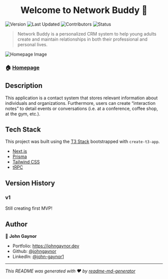 <h1 align="center">Welcome to Network Buddy 👋</h1>
<p>
  <img alt="Version" src="https://img.shields.io/badge/version-0.0.1-blue.svg?cacheSeconds=2592000" />
   <img alt="Last Updated" src="https://img.shields.io/badge/last%20updated-March%202024-red" />
   <img alt="Contributors" src="https://img.shields.io/badge/contributors-1-bright%20green">
   <img alt="Status" src="https://img.shields.io/badge/status-WIP-red">
</p>

> Network Buddy is a personalized CRM system to help young adults create and maintain relationships in both their professional and personal lives.

<p>
<img alt="Homepage Image" src="src/assets/images/readme-img.png">
</p>

### 🏠 [Homepage](https://calorietracker.johngaynor.dev)

## Description

This application is a contact system that stores relevant information about individuals and organizations. Furthermore, users can create “interaction notes” to detail events or conversations (i.e. at a conference, coffee shop, at the gym, etc.).

## Tech Stack

This project was built using the [T3 Stack](https://create.t3.gg/) bootstrapped with `create-t3-app`.

- [Next.js](https://nextjs.org)
- [Prisma](https://prisma.io)
- [Tailwind CSS](https://tailwindcss.com)
- [tRPC](https://trpc.io)

## Version History

### v1

Still creating first MVP!

## Author

👤 **John Gaynor**

- Portfolio: https://johngaynor.dev
- Github: [@johngaynor](https://github.com/johngaynor)
- LinkedIn: [@john-gaynor1](https://linkedin.com/in/john-gaynor1)

---

_This README was generated with ❤️ by [readme-md-generator](https://github.com/kefranabg/readme-md-generator)_
